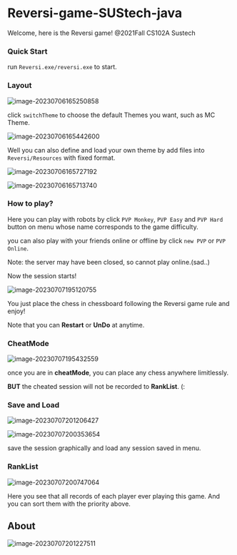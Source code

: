 # Reversi-game-SUStech-java 

Welcome, here is the Reversi game! @2021Fall CS102A Sustech

### Quick Start

run `Reversi.exe/reversi.exe` to start.

### Layout

![image-20230706165250858](pics/image-20230706165250858.png)

click `switchTheme` to choose the default Themes you want, such as MC Theme.

![image-20230706165442600](pics/image-20230706165442600.png)

Well you can also define and load your own theme by add files into `Reversi/Resources` with fixed format.

![image-20230706165727192]( pics/image-20230706165727192.png)

![image-20230706165713740]( pics/image-20230706165713740.png)

### How to play?

Here you can play with robots by click `PVP Monkey`, `PVP Easy` and `PVP Hard` button on menu whose name corresponds to the game difficulty.

you can also play with your friends online or offline by click `new PVP` or `PVP Online`.

Note: the server may have been closed, so cannot play online.(sad..)

Now the session starts!

![image-20230707195120755]( pics/image-20230707195120755.png)

You just place the chess in chessboard following the Reversi game rule and enjoy!

Note that you can **Restart** or **UnDo** at anytime.

### CheatMode

![image-20230707195432559]( pics/image-20230707195432559.png)

once you are in **cheatMode**, you can place any chess anywhere limitlessly.

**BUT** the cheated session will not be recorded to **RankList**. (:

### Save and Load

![image-20230707201206427]( pics/image-20230707201206427.png)

![image-20230707200353654]( pics/image-20230707200353654.png)

save the session graphically and load any session saved in menu.

### RankList

![image-20230707200747064]( pics/image-20230707200747064.png)

Here you see that all records of each player ever playing this game. And you can sort them with the priority above.

## About

![image-20230707201227511]( pics/image-20230707201227511.png)
